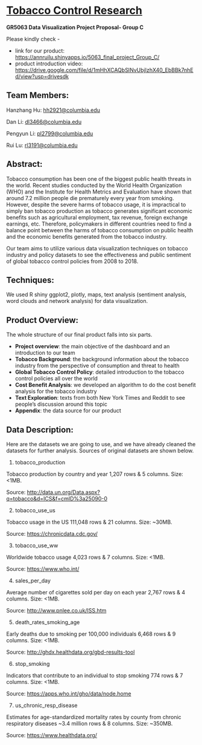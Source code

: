 # [Tobacco Control Research](https://annruilu.shinyapps.io/5063_final_project_Group_C/)

**GR5063 Data Visualization Project Proposal- Group C**

Please kindly check -
- link for our product: https://annruilu.shinyapps.io/5063_final_project_Group_C/
- product introduction video: https://drive.google.com/file/d/1mHhXCAQbSINvUbjIzhX40_EbBBk7nhEd/view?usp=drivesdk

## Team Members:

Hanzhang Hu: hh2921@columbia.edu

Dan Li: dl3466@columbia.edu

Pengyun Li: pl2799@columbia.edu

Rui Lu: rl3191@columbia.edu

## Abstract: 

Tobacco consumption has been one of the biggest public health threats in the world. Recent studies conducted by the World Health Organization (WHO) and the Institute for Health Metrics and Evaluation have shown that around 7.2 million people die prematurely every year from smoking. However, despite the severe harms of tobacco usage, it is impractical to simply ban tobacco production as tobacco generates significant economic benefits such as agricultural employment, tax revenue, foreign exchange earnings, etc. Therefore, policymakers in different countries need to find a balance point between the harms of tobacco consumption on public health and the economic benefits generated from the tobacco industry.

Our team aims to utilize various data visualization techniques on tobacco industry and policy datasets to see the effectiveness and public sentiment of global tobacco control policies from 2008 to 2018.

## Techniques: 

We used R shiny ggplot2, plotly, maps, text analysis (sentiment analysis, word clouds and network analysis) for data visualization.

## Product Overview:

The whole structure of our final product falls into six parts.

- **Project overview**: the main objective of the dashboard and an introduction to our team
- **Tobacco Background**: the background information about the tobacco industry from the perspective of consumption and threat to health
- **Global Tobacco Control Policy**:  detailed introduction to the tobacco control policies all over the world
- **Cost Benefit Analysis**: we developed an algorithm to do the cost benefit analysis for the tobacco industry
- **Text Exploration**:  texts from both New York Times and Reddit to see people’s discussion around this topic
- **Appendix**: the data source for our product

## Data Description:

Here are the datasets we are going to use, and we have already cleaned the datasets for further analysis. Sources of original datasets are shown below.

1. tobacco_production

Tobacco production by country and year
1,207 rows & 5 columns. Size: <1MB. 

Source: http://data.un.org/Data.aspx?q=tobacco&d=ICS&f=cmID%3a25090-0


2. tobacco_use_us

Tobacco usage in the US
111,048 rows & 21 columns. Size: ~30MB. 

Source: https://chronicdata.cdc.gov/


3. tobacco_use_ww

Worldwide tobacco usage
4,023 rows & 7 columns. Size: <1MB. 

Source: https://www.who.int/


4. sales_per_day

Average number of cigarettes sold per day on each year
2,767 rows & 4 columns. Size: <1MB. 

Source: http://www.pnlee.co.uk/ISS.htm


5. death_rates_smoking_age

Early deaths due to smoking per 100,000 individuals 
6,468 rows & 9 columns. Size: <1MB. 

Source: http://ghdx.healthdata.org/gbd-results-tool


6. stop_smoking

Indicators that contribute to an individual to stop smoking
774 rows & 7 columns. Size: <1MB. 

Source: https://apps.who.int/gho/data/node.home


7. us_chronic_resp_disease

Estimates for age-standardized mortality rates by county from chronic respiratory diseases
~3.4 million rows & 8 columns. Size: ~350MB. 

Source: https://www.healthdata.org/
